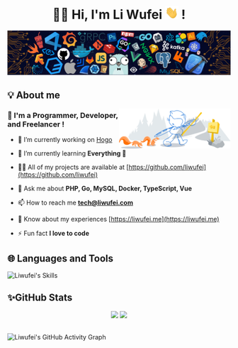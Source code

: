 <h1 align="center"> 🙏🏻 Hi, I'm Li Wufei <img src="https://raw.githubusercontent.com/liwufei/liwufei/main/img/hi.gif" width="30px"> ! </h1>
<img src="https://raw.githubusercontent.com/liwufei/liwufei/main/img/header.png">

## 💡 About me

<img width="50%" align="right" alt="GitHub Image" src="https://raw.githubusercontent.com/liwufei/liwufei/main/img/git-header.svg">

<h3> 🧑 I'm a Programmer, Developer, and Freelancer ! </h3>

- 🔭 I’m currently working on [Hogo](https://github.com/liwufei/hugo-theme-next)

- 🌱 I’m currently learning **Everything 🤣**

- 👨‍💻 All of my projects are available at [https://github.com/liwufei](https://github.com/liwufei)

- 💬 Ask me about **PHP, Go, MySQL, Docker, TypeScript, Vue**

- 📫 How to reach me **tech@liwufei.com**

- 📄 Know about my experiences [https://liwufei.me](https://liwufei.me)

- ⚡ Fun fact **I love to code**

## 🌐 Languages and Tools

![Liwufei's Skills](https://skillicons.dev/icons?i=activitypub,atom,aws,azure,bash,bootstrap,cloudflare,css,discord,docker,eclipse,fastapi,flutter,git,github,gitlab,go,graphql,html,js,jenkins,jquery,kubernetes,laravel,linux,md,materialui,mongodb,mysql,netlify,nginx,nodejs,php,powershell,py,react,redis,solidity,symfony,ts,vercel,vite,vue,vscode,wordpress)

## ✨GitHub Stats

<div align="center">
  <img width="48%" src="https://github-readme-stats.vercel.app/api?username=liwufei&show_icons=true&theme=tokyonight">
  <img width="48%" src="https://github-readme-streak-stats.herokuapp.com/?user=liwufei&theme=tokyonight">
</div>

<br>

![Liwufei's GitHub Activity Graph](https://activity-graph.herokuapp.com/graph?username=liwufei&theme=nord)
